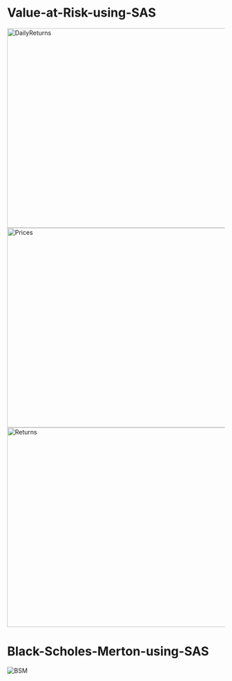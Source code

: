 # Value-at-Risk-using-SAS

<img width="614" height="461" alt="DailyReturns" src="https://github.com/user-attachments/assets/7ad5c8c2-2e5a-46eb-82cf-c37083c8d472" />

<img width="614" height="461" alt="Prices" src="https://github.com/user-attachments/assets/6f2f6aec-4a0d-4b32-9455-0ee2e3126ed8" />

<img width="614" height="461" alt="Returns" src="https://github.com/user-attachments/assets/fac4d617-e305-44b3-8f61-81d7e1aac2f9" />


# Black-Scholes-Merton-using-SAS

![BSM](https://github.com/user-attachments/assets/c10dfe4a-864f-4626-aff4-6b89e75090f6)
